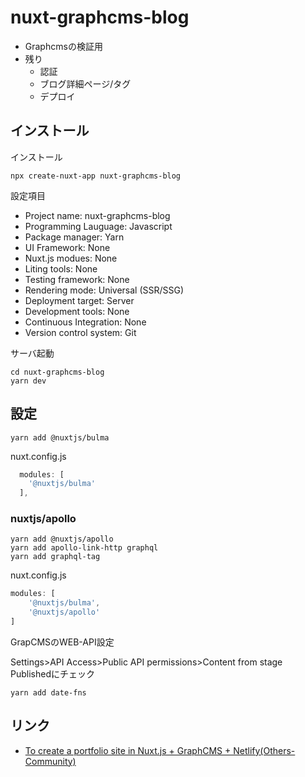 # nuxt-graphcms-blog

* Graphcmsの検証用
* 残り
  * 認証
  * ブログ詳細ページ/タグ
  * デプロイ

## インストール

インストール

```shell
npx create-nuxt-app nuxt-graphcms-blog
```

設定項目

* Project name: nuxt-graphcms-blog
* Programming Lauguage: Javascript
* Package manager: Yarn
* UI Framework: None
* Nuxt.js modues: None
* Liting tools: None
* Testing framework: None
* Rendering mode: Universal (SSR/SSG)
* Deployment target: Server
* Development tools: None
* Continuous Integration: None
* Version control system: Git

サーバ起動

```shell
cd nuxt-graphcms-blog
yarn dev
```

## 設定

```shell
yarn add @nuxtjs/bulma
```

nuxt.config.js

```js
  modules: [
    '@nuxtjs/bulma'
  ],
```

### nuxtjs/apollo

```shell
yarn add @nuxtjs/apollo
yarn add apollo-link-http graphql
yarn add graphql-tag
```

nuxt.config.js

```js
modules: [
    '@nuxtjs/bulma',
    '@nuxtjs/apollo'
]
```

GrapCMSのWEB-API設定

Settings>API Access>Public API permissions>Content from stage Publishedにチェック

```shell
yarn add date-fns
```

## リンク

* [To create a portfolio site in Nuxt\.js \+ GraphCMS \+ Netlify\(Others\-Community\)](https://titanwolf.org/Network/Articles/Article?AID=f4225949-a8f0-4557-804a-2e15540a3f51#gsc.tab=0)

